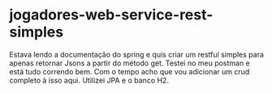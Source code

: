 # jogadores-web-service-rest-simples
Estava lendo a documentação do spring e quis criar um restful simples para apenas retornar Jsons a partir do método get. Testei no meu postman e está tudo correndo bem.
Com o tempo acho que vou adicionar um crud completo à isso aqui.
Utilizei JPA e o banco H2.
